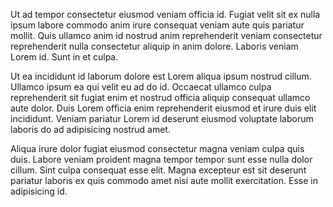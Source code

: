 Ut ad tempor consectetur eiusmod veniam officia id. Fugiat velit sit ex nulla ipsum labore commodo anim irure consequat veniam aute quis pariatur mollit. Quis ullamco anim id nostrud anim reprehenderit veniam consectetur reprehenderit nulla consectetur aliquip in anim dolore. Laboris veniam Lorem id. Sunt in et culpa.

Ut ea incididunt id laborum dolore est Lorem aliqua ipsum nostrud cillum. Ullamco ipsum ea qui velit eu ad do id. Occaecat ullamco culpa reprehenderit sit fugiat enim et nostrud officia aliquip consequat ullamco aute dolor. Duis Lorem officia enim reprehenderit eiusmod et irure duis elit incididunt. Veniam pariatur Lorem id deserunt eiusmod voluptate laborum laboris do ad adipisicing nostrud amet.

Aliqua irure dolor fugiat eiusmod consectetur magna veniam culpa quis duis. Labore veniam proident magna tempor tempor sunt esse nulla dolor cillum. Sint culpa consequat esse elit. Magna excepteur est sit deserunt pariatur laboris ex quis commodo amet nisi aute mollit exercitation. Esse in adipisicing id.